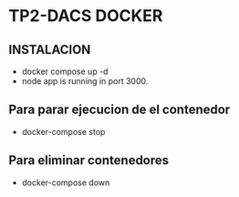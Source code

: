 # TP2-DACS DOCKER

## INSTALACION
- docker compose up -d
- node app is running in port 3000.

## Para parar ejecucion de el contenedor
- docker-compose stop

## Para eliminar contenedores
- docker-compose down